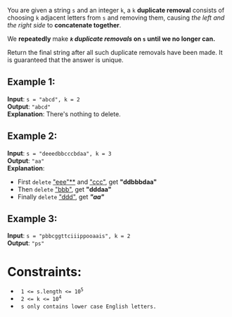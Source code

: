 You are given a string `s` and an integer `k`, a `k` **duplicate removal**
consists of choosing `k` adjacent letters from `s` and removing them,
causing *the left and the right side* to **concatenate together**.

We **repeatedly** make <b><em><code>k</code> duplicate removals</em> on `s`
until we no longer can.</b>

Return the final string after all such duplicate removals have been made.
It is guaranteed that the answer is unique.


Example 1:
----------
**Input**: `s = "abcd", k = 2`  
**Output**: `"abcd"`  
**Explanation**: There's nothing to delete.

Example 2:
----------
**Input**: `s = "deeedbbcccbdaa", k = 3`  
**Output**: `"aa"`  
**Explanation**:  
* First `delete` <u>"eee"**</u> and <u>"ccc"</u>, get **"ddbbbdaa"**
* Then `delete` <u>"bbb"</u>, get **"dddaa"**
* Finally `delete` <u>"ddd"</u>, get ***"aa"***

Example 3:
----------
**Input**: `s = "pbbcggttciiippooaais", k = 2`  
**Output**: `"ps"`  


Constraints:
===========

*  <code>  1 <= s.length <= 10<sup>5</sup> </code>
*  <code>  2 <= k <= 10<sup>4</sup> </code>
*  <code>  s only contains lower case English letters. </code>
